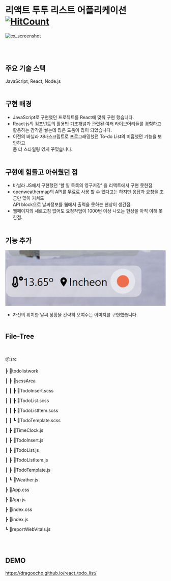 # 리액트 투투 리스트 어플리케이션 [![HitCount](http://hits.dwyl.com/dragoocho/DragooCho/react_todo_list.svg)](http://hits.dwyl.com/dragoocho/DragooCho/react_todo_list)

![ex_screenshot](https://dragoocho.netlify.app/static/093bf446bcc4a73022215654cecac28e/c1b63/reactTodo.png)

<br />
<br />

## 주요 기술 스택

JavaScript, React, Node.js
<br />
<br />

## 구현 배경

- JavaScript로 구현했던 프로젝트를 React에 맞춰 구현 했습니다.
- React·js의 컴포넌트의 활용법 기초개념과 관련된 여러 라이브어리들를 경험하고  
  활용하는 감각을 쌓는데 많은 도움이 많이 되었습니다.
- 이전의 바닐라 자바스크립트로 프로그래밍했던 To-do List의 미흡했던 기능을 보안하고  
   좀 더 스타일링 있게 꾸몄습니다.
  <br />
  <br />

## 구현에 힘들고 아쉬웠던 점

- 바닐라 JS에서 구현했던 '할 일 목록의 영구저장' 을 리액트에서 구현 못한점.
- openweathermap의 API를 무료로 사용 할 수 있다고는 하지만 응답과 요청을 조금만 많이 거쳐도  
  API block으로 날씨정보를 웹에서 출력을 못하는 현상이 생긴점.
- 웹페이지의 세로고침 없어도 요청작업이 1000번 이상 나오는 현상을 아직 이해 못한점.
  <br />
  <br />

## 기능 추가

![](https://github.com/DragooCho/TIL/blob/main/image/wed.png?raw=true)

- 자신의 위치한 날씨 상황을 간략히 보여주는 이미지를 구현했습니다.
  <br />
  <br />

## File-Tree

<br />
<p>📦src</p>
<p> ┣ 📂todolistwork</p>
<p> ┃ ┣ 📂scssArea</p>
<p> ┃ ┃ ┣ 📜TodoInsert.scss</p>
<p> ┃ ┃ ┣ 📜TodoList.scss</p>
<p> ┃ ┃ ┣ 📜TodoListItem.scss</p>
<p> ┃ ┃ ┗ 📜TodoTemplate.scss</p>
<p> ┃ ┣ 📜TimeClock.js</p>
<p> ┃ ┣ 📜TodoInsert.js
<p> ┃ ┣ 📜TodoList.js</p>
<p> ┃ ┣ 📜TodoListItem.js</p>
<p> ┃ ┣ 📜TodoTemplate.js</p>
<p> ┃ ┗ 📜Weather.js</p>
<p> ┣ 📜App.css</p>
<p> ┣ 📜App.js</p>
<p> ┣ 📜index.css</p>
<p> ┣ 📜index.js</p>
<p> ┗ 📜reportWebVitals.js</p>
<br />
<br />

## DEMO

https://dragoocho.github.io/react_todo_list/
